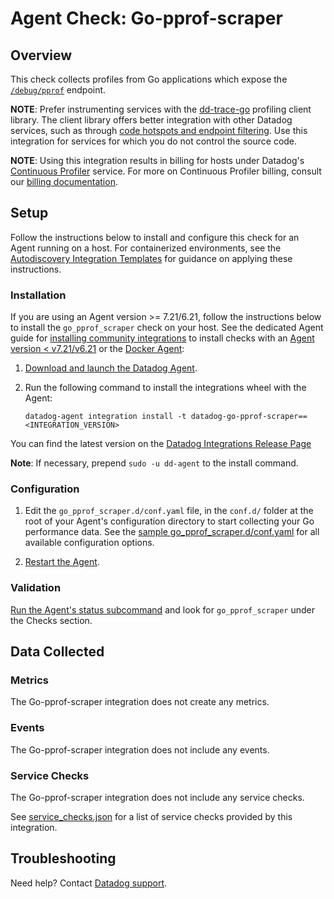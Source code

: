 # Agent Check: Go-pprof-scraper

## Overview

This check collects profiles from Go applications which expose the [`/debug/pprof`][1] endpoint.

**NOTE**: Prefer instrumenting services with the [dd-trace-go][12] profiling client library. The client library
offers better integration with other Datadog services, such as through [code hotspots and endpoint filtering][13].
Use this integration for services for which you do not control the source code.

**NOTE**: Using this integration results in billing for hosts under Datadog's [Continuous Profiler][10] service.
For more on Continuous Profiler billing, consult our [billing documentation][11].

## Setup

Follow the instructions below to install and configure this check for an Agent running on a host. For containerized environments, see the [Autodiscovery Integration Templates][3] for guidance on applying these instructions.

### Installation

If you are using an Agent version >= 7.21/6.21, follow the instructions below to install the `go_pprof_scraper` check on your host. See the dedicated Agent guide for [installing community integrations][14] to install checks with an [Agent version < v7.21/v6.21][15] or the [Docker Agent][16]:

1. [Download and launch the Datadog Agent][2].
2. Run the following command to install the integrations wheel with the Agent:

   ```shell
   datadog-agent integration install -t datadog-go-pprof-scraper==<INTEGRATION_VERSION>
   ```
  You can find the latest version on the [Datadog Integrations Release Page][17]

   **Note**: If necessary, prepend `sudo -u dd-agent` to the install command.

### Configuration

1. Edit the `go_pprof_scraper.d/conf.yaml` file, in the `conf.d/` folder at the root of your Agent's configuration directory to start collecting your Go performance data. See the [sample go_pprof_scraper.d/conf.yaml][4] for all available configuration options.

2. [Restart the Agent][5].

### Validation

[Run the Agent's status subcommand][6] and look for `go_pprof_scraper` under the Checks section.

## Data Collected

### Metrics

The Go-pprof-scraper integration does not create any metrics.

### Events

The Go-pprof-scraper integration does not include any events.

### Service Checks

The Go-pprof-scraper integration does not include any service checks.

See [service_checks.json][8] for a list of service checks provided by this integration.

## Troubleshooting

Need help? Contact [Datadog support][9].


[1]: https://pkg.go.dev/net/http/pprof
[2]: /account/settings/agent/latest
[3]: https://docs.datadoghq.com/agent/kubernetes/integrations/
[4]: https://github.com/DataDog/integrations-extras/blob/master/go_pprof_scraper/datadog_checks/go_pprof_scraper/data/conf.yaml.example
[5]: https://docs.datadoghq.com/agent/guide/agent-commands/#start-stop-and-restart-the-agent
[6]: https://docs.datadoghq.com/agent/guide/agent-commands/#agent-status-and-information
[7]: https://github.com/DataDog/integrations-extras/blob/master/go_pprof_scraper/metadata.csv
[8]: https://github.com/DataDog/integrations-extras/blob/master/go_pprof_scraper/assets/service_checks.json
[9]: https://docs.datadoghq.com/help/
[10]: https://docs.datadoghq.com/profiler/
[11]: https://docs.datadoghq.com/account_management/billing/apm_tracing_profiler/
[12]: https://docs.datadoghq.com/profiler/enabling/go/
[13]: https://docs.datadoghq.com/profiler/connect_traces_and_profiles/
[14]: https://docs.datadoghq.com/agent/guide/use-community-integrations/?tab=agentv721v621
[15]: https://docs.datadoghq.com/agent/guide/use-community-integrations/?tab=agentearlierversions
[16]: https://docs.datadoghq.com/agent/guide/use-community-integrations/?tab=docker
[17]: https://github.com/DataDog/integrations-extras/tags
